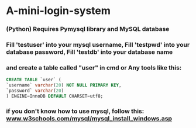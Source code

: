 # A-mini-login-system
### (Python) Requires Pymysql library and MySQL database
### Fill 'testuser' into your mysql username, Fill 'testpwd' into your database password, Fill 'testdb' into your database name
### and create a table called "user" in cmd or Any tools like this:
```sql
CREATE TABLE `user` (
`username` varchar(20) NOT NULL PRIMARY KEY,
`password` varchar(20)
) ENGINE=InnoDB DEFAULT CHARSET=utf8;
```
### if you don't know how to use mysql, follow this: www.w3schools.com/mysql/mysql_install_windows.asp
